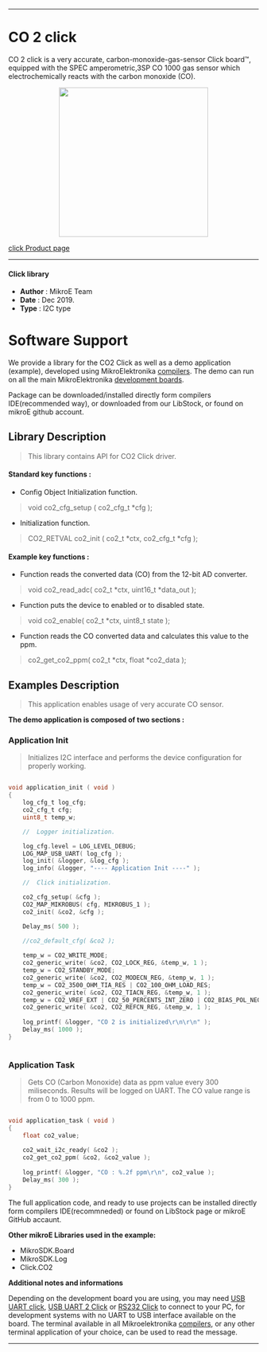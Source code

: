 
---
# CO 2 click

CO 2 click is a very accurate, carbon-monoxide-gas-sensor Click board™, equipped with the SPEC amperometric,3SP CO 1000 gas sensor which electrochemically reacts with the carbon monoxide (CO).

<p align="center">
  <img src="http://download.mikroe.com/images/click_for_ide/co2_click.png" height=300px>
</p>


[click Product page](<https://www.mikroe.com/co-2-click>)

---


#### Click library 

- **Author**        : MikroE Team
- **Date**          : Dec 2019.
- **Type**          : I2C type


# Software Support

We provide a library for the CO2 Click 
as well as a demo application (example), developed using MikroElektronika 
[compilers](http://shop.mikroe.com/compilers). 
The demo can run on all the main MikroElektronika [development boards](http://shop.mikroe.com/development-boards).

Package can be downloaded/installed directly form compilers IDE(recommended way), or downloaded from our LibStock, or found on mikroE github account. 

## Library Description

> This library contains API for CO2 Click driver.

#### Standard key functions :

- Config Object Initialization function.
> void co2_cfg_setup ( co2_cfg_t *cfg ); 
 
- Initialization function.
> CO2_RETVAL co2_init ( co2_t *ctx, co2_cfg_t *cfg );


#### Example key functions :

- Function reads the converted data (CO) from the 12-bit AD converter.
> void co2_read_adc( co2_t *ctx, uint16_t *data_out );
 
- Function puts the device to enabled or to disabled state.
> void co2_enable( co2_t *ctx, uint8_t state );

- Function reads the CO converted data and calculates this value to the ppm.
> co2_get_co2_ppm( co2_t *ctx, float *co2_data );

## Examples Description

> This application enables usage of very accurate CO sensor.

**The demo application is composed of two sections :**

### Application Init 

> Initializes I2C interface and performs the device configuration for properly working.

```c

void application_init ( void )
{
    log_cfg_t log_cfg;
    co2_cfg_t cfg;
    uint8_t temp_w;

    //  Logger initialization.

    log_cfg.level = LOG_LEVEL_DEBUG;
    LOG_MAP_USB_UART( log_cfg );
    log_init( &logger, &log_cfg );
    log_info( &logger, "---- Application Init ----" );

    //  Click initialization.

    co2_cfg_setup( &cfg );
    CO2_MAP_MIKROBUS( cfg, MIKROBUS_1 );
    co2_init( &co2, &cfg );

    Delay_ms( 500 );
    
    //co2_default_cfg( &co2 );

    temp_w = CO2_WRITE_MODE;
    co2_generic_write( &co2, CO2_LOCK_REG, &temp_w, 1 );
    temp_w = CO2_STANDBY_MODE;
    co2_generic_write( &co2, CO2_MODECN_REG, &temp_w, 1 );
    temp_w = CO2_3500_OHM_TIA_RES | CO2_100_OHM_LOAD_RES;
    co2_generic_write( &co2, CO2_TIACN_REG, &temp_w, 1 );
    temp_w = CO2_VREF_EXT | CO2_50_PERCENTS_INT_ZERO | CO2_BIAS_POL_NEGATIVE | CO2_0_PERCENTS_BIAS;
    co2_generic_write( &co2, CO2_REFCN_REG, &temp_w, 1 );
    
    log_printf( &logger, "CO 2 is initialized\r\n\r\n" );
    Delay_ms( 1000 );
}
  
```

### Application Task

> Gets CO (Carbon Monoxide) data as ppm value every 300 miliseconds.
> Results will be logged on UART. The CO value range is from 0 to 1000 ppm.

```c

void application_task ( void )
{
    float co2_value;
   
    co2_wait_i2c_ready( &co2 );
    co2_get_co2_ppm( &co2, &co2_value );
    
    log_printf( &logger, "CO : %.2f ppm\r\n", co2_value );
    Delay_ms( 300 );
}

```

The full application code, and ready to use projects can be  installed directly form compilers IDE(recommneded) or found on LibStock page or mikroE GitHub accaunt.

**Other mikroE Libraries used in the example:** 

- MikroSDK.Board
- MikroSDK.Log
- Click.CO2

**Additional notes and informations**

Depending on the development board you are using, you may need 
[USB UART click](http://shop.mikroe.com/usb-uart-click), 
[USB UART 2 Click](http://shop.mikroe.com/usb-uart-2-click) or 
[RS232 Click](http://shop.mikroe.com/rs232-click) to connect to your PC, for 
development systems with no UART to USB interface available on the board. The 
terminal available in all Mikroelektronika 
[compilers](http://shop.mikroe.com/compilers), or any other terminal application 
of your choice, can be used to read the message.



---
